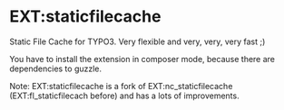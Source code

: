 # EXT:staticfilecache

Static File Cache for TYPO3. Very flexible and very, very, very fast ;)

You have to install the extension in composer mode, because there are dependencies to guzzle.

Note: EXT:staticfilecache is a fork of EXT:nc_staticfilecache (EXT:fl_staticfilecach before) and has a lots of improvements.